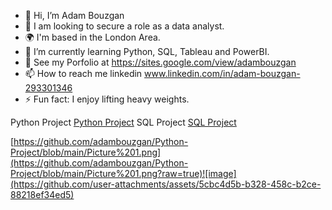 - 👋 Hi, I’m Adam Bouzgan
- 👀 I am looking to secure a role as a data analyst.
- 🌍 I'm based in the London Area.
- 🌱 I’m currently learning Python, SQL, Tableau and PowerBI.
- 💞️ See my Porfolio at https://sites.google.com/view/adambouzgan
- 📫 How to reach me linkedin www.linkedin.com/in/adam-bouzgan-293301346
- ⚡ Fun fact: I enjoy lifting heavy weights.

<!---
adambouzgan/adambouzgan is a ✨ special ✨ repository because its `README.md` (this file) appears on your GitHub profile.
You can click the Preview link to take a look at your changes.
--->

Python Project <a href="https://github.com/adambouzgan/Python-Project" target="_blank">Python Project</a>
SQL Project <a href="https://readme.com/" target="_blank">SQL Project</a>

[https://github.com/adambouzgan/Python-Project/blob/main/Picture%201.png](https://github.com/adambouzgan/Python-Project/blob/main/Picture%201.png?raw=true)![image](https://github.com/user-attachments/assets/5cbc4d5b-b328-458c-b2ce-88218ef34ed5)

